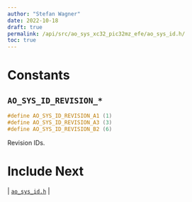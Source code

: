 ```yaml
---
author: "Stefan Wagner"
date: 2022-10-18
draft: true
permalink: /api/src/ao_sys_xc32_pic32mz_efe/ao_sys_id.h/
toc: true
---
```


# Constants

## `AO_SYS_ID_REVISION_*`

```c
#define AO_SYS_ID_REVISION_A1 (1)
#define AO_SYS_ID_REVISION_A3 (3)
#define AO_SYS_ID_REVISION_B2 (6)
```

Revision IDs.

# Include Next

| [`ao_sys_id.h`](../ao_sys_xc32_pic32/ao_sys_id.h.md) |
